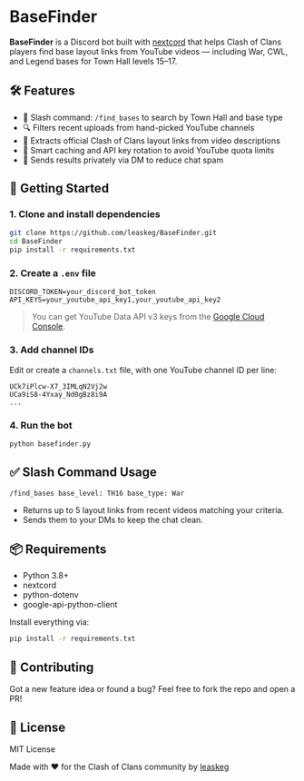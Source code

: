# BaseFinder

**BaseFinder** is a Discord bot built with [nextcord](https://github.com/nextcord/nextcord) that helps Clash of Clans players find base layout links from YouTube videos — including War, CWL, and Legend bases for Town Hall levels 15–17.

## 🛠 Features

- 🎯 Slash command: `/find_bases` to search by Town Hall and base type
- 🔍 Filters recent uploads from hand-picked YouTube channels
- 🔗 Extracts official Clash of Clans layout links from video descriptions
- 🧠 Smart caching and API key rotation to avoid YouTube quota limits
- 📩 Sends results privately via DM to reduce chat spam

## 🚀 Getting Started

### 1. Clone and install dependencies

```bash
git clone https://github.com/leaskeg/BaseFinder.git
cd BaseFinder
pip install -r requirements.txt
````

### 2. Create a `.env` file

```dotenv
DISCORD_TOKEN=your_discord_bot_token
API_KEYS=your_youtube_api_key1,your_youtube_api_key2
```

> You can get YouTube Data API v3 keys from the [Google Cloud Console](https://console.cloud.google.com/).

### 3. Add channel IDs

Edit or create a `channels.txt` file, with one YouTube channel ID per line:

```
UCk7iPlcw-X7_3IMLqN2Vj2w
UCa9iS8-4Yxay_Nd0gBz8i9A
...
```

### 4. Run the bot

```bash
python basefinder.py
```

## ✅ Slash Command Usage

```plaintext
/find_bases base_level: TH16 base_type: War
```

* Returns up to 5 layout links from recent videos matching your criteria.
* Sends them to your DMs to keep the chat clean.

## 📦 Requirements

* Python 3.8+
* nextcord
* python-dotenv
* google-api-python-client

Install everything via:

```bash
pip install -r requirements.txt
```

## 🤝 Contributing

Got a new feature idea or found a bug? Feel free to fork the repo and open a PR!

## 📜 License

MIT License

Made with ❤️ for the Clash of Clans community by [leaskeg](https://github.com/leaskeg)
